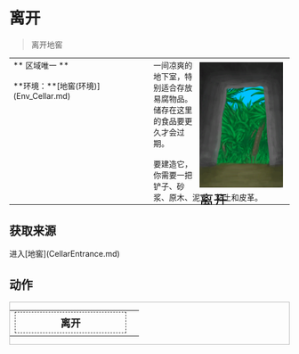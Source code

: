 # 离开  
> 离开地窖  
  
<style>
        .table8437 th,td{
            text-align:left;
            vertical-align:top;
        }
        </style><table class="table table-bordered table8437" data-toggle="table"  data-show-header="false"><thead style="display:none"><tr ><th  style="width:50%;"  >title</th><th  style="width:50%;"  ></th></tr></thead><tr ><td  style="width:50%;"  >** 区域唯一 **<br><br>**环境：**[地窖(环境)](Env_Cellar.md)</td><td  style="width:50%;"  ><div style="float:right; margin:5px"><div class="gamecard" style="width:150px; height:225px;"><a href="CellarExit.md" style="color:black"><img decoding="async" src="../wiki/Sprite/MudHutExit.png" class="cardimage" style="max-width:150px;max-height:225px;"><span style="font-size: 25px;">离开</span></a></div></div>一间凉爽的地下室，特别适合存放易腐物品。<br>储存在这里的食品要更久才会过期。<br><br>要建造它，你需要一把铲子、砂浆、原木、泥土、粘土和皮革。</td></tr></tbody></table>  
  
## 获取来源  
<div style="display:inline-block"><div class="gamedatalist" style="text-align:left;min-width:200px;min-height:0px;"><div style="display:inline-block"><div style="display:inline-block;vertical-align:middle;">进入</div><div style="display:inline-block;vertical-align:middle;">[地窖](CellarEntrance.md)</div></div></div></div>  
  
## 动作  
<div  style="border:1px solid #BBB"><table><tr><td rowspan="2" style="width:200px;text-align:center;font-size:1.3em;font-weight:bold"><div style="padding:5px;border:1px dashed #333"><div>离开</div></div></td><td></td></tr><tr><td></td></tr></table></div>  
  
  


<script>document.title="离开 - 卡牌生存百科 Card Survival Wiki";</script>